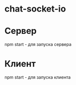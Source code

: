 # chat-socket-io

# Сервер

npm start - для запуска сервера

# Клиент

npm start - для запуска клиента
